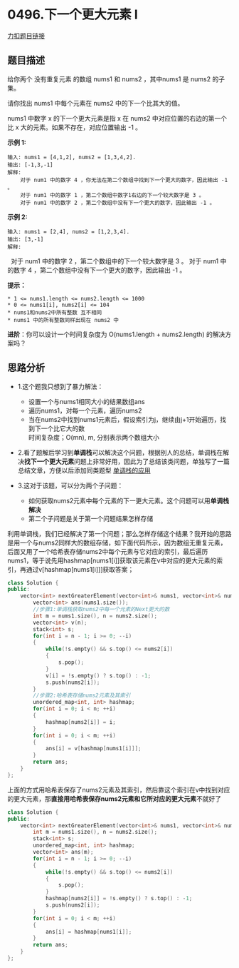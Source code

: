 # 0496.下一个更大元素 I

[力扣题目链接](https://leetcode-cn.com/problems/next-greater-element-i/)  

## 题目描述  

给你两个 没有重复元素 的数组 nums1 和 nums2 ，其中nums1 是 nums2 的子集。  

请你找出 nums1 中每个元素在 nums2 中的下一个比其大的值。  

nums1 中数字 x 的下一个更大元素是指 x 在 nums2 中对应位置的右边的第一个比 x 大的元素。如果不存在，对应位置输出 -1 。  

**示例 1:**

    输入: nums1 = [4,1,2], nums2 = [1,3,4,2].
    输出: [-1,3,-1]
    解释:
        对于 num1 中的数字 4 ，你无法在第二个数组中找到下一个更大的数字，因此输出 -1 。
        对于 num1 中的数字 1 ，第二个数组中数字1右边的下一个较大数字是 3 。
        对于 num1 中的数字 2 ，第二个数组中没有下一个更大的数字，因此输出 -1 。

**示例 2:**

    输入: nums1 = [2,4], nums2 = [1,2,3,4].
    输出: [3,-1]
    解释:
        对于 num1 中的数字 2 ，第二个数组中的下一个较大数字是 3 。
        对于 num1 中的数字 4 ，第二个数组中没有下一个更大的数字，因此输出 -1 。

**提示：**

    * 1 <= nums1.length <= nums2.length <= 1000
    * 0 <= nums1[i], nums2[i] <= 104
    * nums1和nums2中所有整数 互不相同
    * nums1 中的所有整数同样出现在 nums2 中

**进阶**：你可以设计一个时间复杂度为 O(nums1.length + nums2.length) 的解决方案吗？


## 思路分析  

* 1.这个题我只想到了暴力解法：
    * 设置一个与nums1相同大小的结果数组ans  
    * 遍历nums1，对每一个元素，遍历nums2
    * 当在nums2中找到nums1元素后，假设索引为j，继续由j+1开始遍历，找到下一个比它大的数  
时间复杂度；O(mn), m, 分别表示两个数组大小  

* 2.看了题解后学习到**单调栈**可以解决这个问题，根据别人的总结，单调栈在解决**找下一个更大元素**问题上非常好用，因此为了总结该类问题，单独写了一篇总结文章，方便以后添加同类题型 [单调栈的应用](https://github.com/wangrui996/leedcode/blob/master/%E6%A0%88/%E5%8D%95%E8%B0%83%E6%A0%88%E7%9A%84%E5%BA%94%E7%94%A8.md)  

* 3.这对于该题，可以分为两个子问题：
    * 如何获取nums2元素中每个元素的下一更大元素。这个问题可以用**单调栈解决**
    * 第二个子问题是关于第一个问题结果怎样存储

利用单调栈，我们已经解决了第一个问题；那么怎样存储这个结果？我开始的思路是用一个与nums2同样大的数组存储，如下面代码所示，因为数组无重复元素，后面又用了一个哈希表存储nums2中每个元素与它对应的索引，最后遍历nums1，等于说先用hashmap[nums1[i]]获取该元素在v中对应的更大元素的索引，再通过v[hashmap[nums1[i]]]获取答案；

```cpp
class Solution {
public:
    vector<int> nextGreaterElement(vector<int>& nums1, vector<int>& nums2) {
        vector<int> ans(nums1.size());
        //步骤1:单调栈获取nums2中每一个元素的Next更大的数
        int m = nums1.size(), n = nums2.size();
        vector<int> v(n);
        stack<int> s;
        for(int i = n - 1; i >= 0; --i)
        {
            while(!s.empty() && s.top() <= nums2[i])
            {
                s.pop();
            }
            v[i] = !s.empty() ? s.top() : -1;
            s.push(nums2[i]);
        }
        //步骤2:哈希表存储nums2元素及其索引
        unordered_map<int, int> hashmap;
        for(int i = 0; i < n; ++i)
        {
            hashmap[nums2[i]] = i;
        }
        for(int i = 0; i < m; ++i)
        {
            ans[i] = v[hashmap[nums1[i]]];
        }
        return ans;
    }
};
```

上面的方式用哈希表保存了nums2元素及其索引，然后靠这个索引在v中找到对应的更大元素，那**直接用哈希表保存nums2元素和它所对应的更大元素**不就好了

```cpp
class Solution {
public:
    vector<int> nextGreaterElement(vector<int>& nums1, vector<int>& nums2) {
        int m = nums1.size(), n = nums2.size();
        stack<int> s;
        unordered_map<int, int> hashmap;
        vector<int> ans(m);
        for(int i = n - 1; i >= 0; --i)
        {
            while(!s.empty() && s.top() <= nums2[i])
            {   
                s.pop();
            }
            hashmap[nums2[i]] = !s.empty() ? s.top() : -1;
            s.push(nums2[i]);
        }
        for(int i = 0; i < m; ++i)
        {
            ans[i] = hashmap[nums1[i]];
        }
        return ans;
    }
};
```
